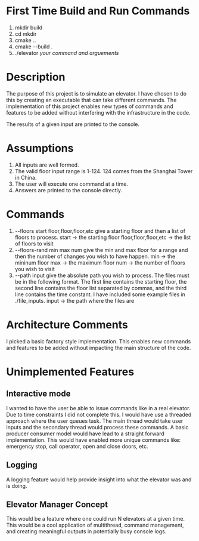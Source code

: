 # First Time Build and Run Commands
1. mkdir build
2. cd mkdir 
3. cmake ..
4. cmake --build .
5. ./elevator *your command and arguements*

# Description
The purpose of this project is to simulate an elevator. I have chosen to do this by creating an executable that can take different commands. The implementation of this
project enables new types of commands and features to be added without interfering 
with the infrastructure in the code. 

The results of a given input are printed to the console.

# Assumptions
1. All inputs are well formed.
2. The valid floor input range is 1-124. 124 comes from the Shanghai Tower in China. 
3. The user will execute one command at a time.
4. Answers are printed to the console directly.

# Commands
1. --floors start floor,floor,floor,etc
    give a starting floor and then a list of floors to process.
    start -> the starting floor
    floor,floor,floor,etc -> the list of floors to visit
2. --floors-rand min max num
    give the min and max floor for a range and then the number of changes 
    you wish to have happen.
    min -> the mininum floor
    max -> the maximum floor
    num -> the number of floors you wish to visit
3. --path input
    give the absolute path you wish to process. The files must be in the following format. The first line contains the starting floor, the second line contains the floor list separated by commas, and the third line contains the time constant. I have included some example files in ./file_inputs.
    input -> the path where the files are

# Architecture Comments
I picked a basic factory style implementation. This enables new commands and features to be added without impacting the main structure of the code.

# Unimplemented Features

## Interactive mode
I wanted to have the user be able to issue commands like in a real elevator. Due to time constraints I did not complete this. I would have use a threaded approach where the user queues task. The main thread would take user inputs and the secondary thread would process these commands. A basic producer consumer model would have lead to a straight forward implementation. This would have enabled more unique commands like: emergency stop, call operator, open and close doors, etc. 

## Logging
A logging feature would help provide insight into what the elevator was and is doing.

## Elevator Manager Concept
This would be a feature where one could run N elevators at a given time. This would be a cool application of multithread, command management, and creating meaningful outputs in potentially busy console logs.
